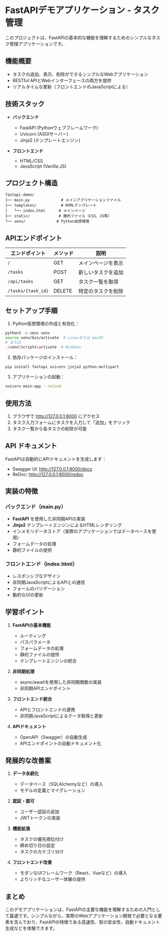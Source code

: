 # FastAPIデモアプリケーション - タスク管理

このプロジェクトは、FastAPIの基本的な機能を理解するためのシンプルなタスク管理アプリケーションです。

## 機能概要

- タスクの追加、表示、削除ができるシンプルなWebアプリケーション
- RESTful APIとWebインターフェースの両方を提供
- リアルタイムな更新（フロントエンドのJavaScriptによる）

## 技術スタック

- **バックエンド**
  - FastAPI (Pythonウェブフレームワーク)
  - Uvicorn (ASGIサーバー)
  - Jinja2 (テンプレートエンジン)

- **フロントエンド**
  - HTML/CSS
  - JavaScript (Vanilla JS)

## プロジェクト構造

```
fastapi-demo/
├── main.py              # メインアプリケーションファイル
├── templates/           # HTMLテンプレート
│   └── index.html      # メインページ
├── static/             # 静的ファイル（CSS、JS等）
└── venv/              # Python仮想環境
```

## APIエンドポイント

| エンドポイント | メソッド | 説明 |
|--------------|---------|------|
| `/` | GET | メインページを表示 |
| `/tasks` | POST | 新しいタスクを追加 |
| `/api/tasks` | GET | タスク一覧を取得 |
| `/tasks/{task_id}` | DELETE | 特定のタスクを削除 |

## セットアップ手順

1. Python仮想環境の作成と有効化：
```bash
python3 -m venv venv
source venv/bin/activate  # Linuxまたは macOS
# または
.\venv\Scripts\activate  # Windows
```

2. 依存パッケージのインストール：
```bash
pip install fastapi uvicorn jinja2 python-multipart
```

3. アプリケーションの起動：
```bash
uvicorn main:app --reload
```

## 使用方法

1. ブラウザで http://127.0.0.1:8000 にアクセス
2. タスク入力フォームにタスクを入力して「追加」をクリック
3. タスク一覧から各タスクの削除が可能

## API ドキュメント

FastAPIは自動的にAPIドキュメントを生成します：

- Swagger UI: http://127.0.0.1:8000/docs
- ReDoc: http://127.0.0.1:8000/redoc

## 実装の特徴

### バックエンド（main.py）

- **FastAPI** を使用した非同期APIの実装
- **Jinja2** テンプレートエンジンによるHTMLレンダリング
- インメモリデータストア（実際のアプリケーションではデータベースを使用）
- フォームデータの処理
- 静的ファイルの提供

### フロントエンド（index.html）

- レスポンシブなデザイン
- 非同期JavaScriptによるAPIとの通信
- フォームのバリデーション
- 動的なUIの更新

## 学習ポイント

1. **FastAPIの基本機能**
   - ルーティング
   - パスパラメータ
   - フォームデータの処理
   - 静的ファイルの提供
   - テンプレートエンジンの統合

2. **非同期処理**
   - async/awaitを使用した非同期関数の実装
   - 非同期APIエンドポイント

3. **フロントエンド統合**
   - APIとフロントエンドの連携
   - 非同期JavaScriptによるデータ取得と更新

4. **APIドキュメント**
   - OpenAPI（Swagger）の自動生成
   - APIエンドポイントの自動ドキュメント化

## 発展的な改善案

1. **データ永続化**
   - データベース（SQLAlchemyなど）の導入
   - モデルの定義とマイグレーション

2. **認証・認可**
   - ユーザー認証の追加
   - JWTトークンの実装

3. **機能拡張**
   - タスクの優先順位付け
   - 締め切り日の設定
   - タスクのカテゴリ分け

4. **フロントエンド改善**
   - モダンなUIフレームワーク（React、Vueなど）の導入
   - よりリッチなユーザー体験の提供

## まとめ

このデモアプリケーションは、FastAPIの主要な機能を理解するための入門として最適です。シンプルながら、実際のWebアプリケーション開発で必要となる要素を含んでおり、FastAPIの特徴である高速性、型の安全性、自動ドキュメント生成などを体験できます。
